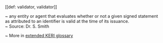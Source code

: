 [[def: validator, validator]]

~ any entity or agent that evaluates whether or not a given signed statement as attributed to an identifier is valid at the time of its issuance.  
~ Source: Dr. S. Smith

~ More in <a href="https://weboftrust.github.io/WOT-terms/docs/glossary/validator">extended KERI glossary</a>
